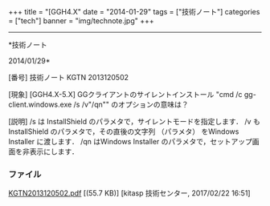 ﻿+++
title = "[GGH4.X"
date = "2014-01-29"
tags = ["技術ノート"]
categories = ["tech"]
banner = "img/technote.jpg"
+++

-----------------------------------------------------------------------------------------------------------------------------

*技術ノート

2014/01/29*


[番号]
技術ノート KGTN 2013120502

[現象]
[GGH4.X-5.X] GGクライアントのサイレントインストール "cmd /c
gg-client.windows.exe /s /v"/qn"" のオプションの意味は？

[説明]
/s は InstallShield のパラメタで，サイレントモードを指定します． /v も
InstallShield のパラメタで，その直後の文字列 （パラメタ） をWindows
Installer に渡します． /qn はWindows Installer
のパラメタで，セットアップ画面を非表示にします．


### ファイル

 
 


[KGTN2013120502.pdf](http://techreport.kitasp.net/attachments/download/3231/KGTN2013120502.pdf)
 [(55.7 KB)] [kitasp 技術センター, 2017/02/22
16:51]


 


 

